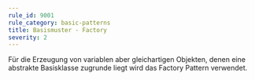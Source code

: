 ```yaml
---
rule_id: 9001
rule_category: basic-patterns
title: Basismuster - Factory
severity: 2
---
```

Für die Erzeugung von variablen aber gleichartigen Objekten, denen eine abstrakte Basisklasse zugrunde liegt wird das Factory Pattern verwendet.


